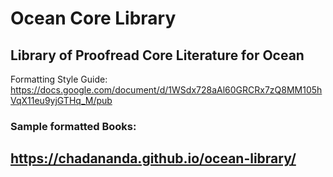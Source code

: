 Ocean Core Library
=================

## Library of Proofread Core Literature for Ocean

Formatting Style Guide:  https://docs.google.com/document/d/1WSdx728aAl60GRCRx7zQ8MM105hVqX11eu9yjGTHq_M/pub

### Sample formatted Books:

## https://chadananda.github.io/ocean-library/
 

